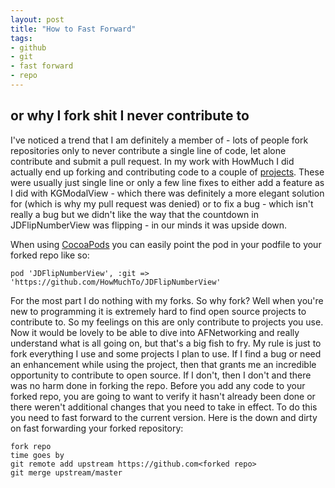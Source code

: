 ```yaml
---
layout: post
title: "How to Fast Forward"
tags:
- github
- git
- fast forward
- repo
---
```

 
## or why I fork shit I never contribute to
 
I've noticed a trend that I am definitely a member of - lots of people fork repositories only to never contribute a single line of code, let alone contribute and submit a pull request. In my work with HowMuch I did actually end up forking and contributing code to a couple of [projects](github.com/HowMuchTo). These were usually just single line or only a few line fixes to either add a feature as I did with KGModalView - which there was definitely a more elegant solution for (which is why my pull request was denied) or to fix a bug - which isn't really a bug but we didn't like the way that the countdown in JDFlipNumberView was flipping - in our minds it was upside down.
 
When using [CocoaPods](cocoapods.org) you can easily point the pod in your podfile to your forked repo like so:
 
    pod 'JDFlipNumberView', :git => 'https://github.com/HowMuchTo/JDFlipNumberView'

For the most part I do nothing with my forks. So why fork? Well when you're new to programming it is extremely hard to find open source projects to contribute to. So my feelings on this are only contribute to projects you use. Now it would be lovely to be able to dive into AFNetworking and really understand what is all going on, but that's a big fish to fry. My rule is just to fork everything I use and some projects I plan to use. If I find a bug or need an enhancement while using the project, then that grants me an incredible opportunity to contribute to open source. If I don't, then I don't and there was no harm done in forking the repo. Before you add any code to your forked repo, you are going to want to verify it hasn't already been done or there weren't additional changes that you need to take in effect. To do this you need to fast forward to the current version. Here is the down and dirty on fast forwarding your forked repository:
 
    fork repo
    time goes by
    git remote add upstream https://github.com<forked repo>
    git merge upstream/master
